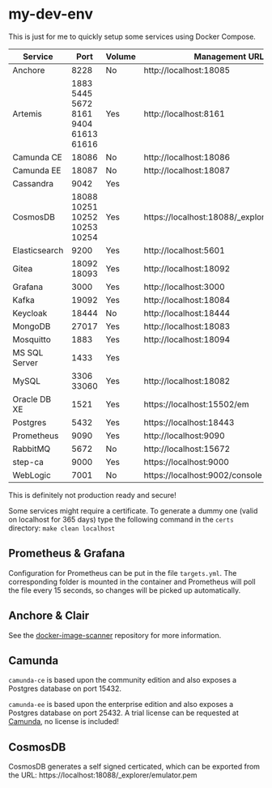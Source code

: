 # my-dev-env

This is just for me to quickly setup some services using Docker Compose.

| Service | Port | Volume | Management URL | Username | Password |
|-|-|-|-|-|-|
| Anchore | 8228 | No | http://localhost:18085 | admin | Dummy_123 |
| Artemis | 1883 5445 5672 8161 9404 61613 61616 | Yes | http://localhost:8161 | admin | Dummy_123 |
| Camunda CE | 18086 | No | http://localhost:18086 | admin | Dummy_123 |
| Camunda EE | 18087 | No | http://localhost:18087 | admin | Dummy_123 |
| Cassandra | 9042 | Yes | | cassandra | Dummy_123 |
| CosmosDB | 18088 10251 10252 10253 10254 | Yes | https://localhost:18088/_explorer/index.html | | |
| Elasticsearch | 9200 | Yes | http://localhost:5601 | | |
| Gitea | 18092 18093 | Yes | http://localhost:18092 | | |
| Grafana | 3000 | Yes | http://localhost:3000 | admin | Dummy_123 |
| Kafka | 19092 | Yes | http://localhost:18084 | | |
| Keycloak | 18444 | No | http://localhost:18444 | admin | Dummy_123 |
| MongoDB | 27017 | Yes | http://localhost:18083 | root | Dummy_123 |
| Mosquitto | 1883 | Yes | http://localhost:18094 | mosquitto | Dummy_123 |
| MS SQL Server | 1433 | Yes |  | sa | Dummy_123 |
| MySQL | 3306 33060 | Yes | http://localhost:18082 | root | Dummy_123 |
| Oracle DB XE | 1521 | Yes | https://localhost:15502/em | sys / system | Dummy_123 |
| Postgres | 5432 | Yes | https://localhost:18443 | admin@localhost.docker | Dummy_123 |
| Prometheus | 9090 | Yes | http://localhost:9090 | | |
| RabbitMQ | 5672 | No | http://localhost:15672 | admin | Dummy_123 |
| step-ca | 9000 | Yes | https://localhost:9000 | | Dummy_123 |
| WebLogic | 7001 | No | https://localhost:9002/console | weblogic | Dummy_123 |

This is definitely not production ready and secure!

Some services might require a certificate. To generate a dummy one (valid on localhost for 365 days) type the following command in the `certs` directory: `make clean localhost`

## Prometheus & Grafana

Configuration for Prometheus can be put in the file `targets.yml`. The corresponding folder is mounted in the container and Prometheus will poll the file every 15 seconds, so changes will be picked up automatically.

## Anchore & Clair

See the [docker-image-scanner](https://github.com/ninckblokje/docker-image-scanners) repository for more information.

## Camunda

`camunda-ce` is based upon the community edition and also exposes a Postgres database on port 15432.

`camunda-ee` is based upon the enterprise edition and also exposes a Postgres database on port 25432. A trial license can be requested at [Camunda](https://camunda.com/enterprise/), no license is included!

## CosmosDB

CosmosDB generates a self signed certicated, which can be exported from the URL: https://localhost:18088/_explorer/emulator.pem
